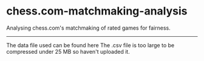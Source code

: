 # chess.com-matchmaking-analysis
Analysing chess.com's matchmaking of rated games for fairness.
_________________________________

The data file used can be found here
The .csv file is too large to be compressed under 25 MB so haven't uploaded it.
